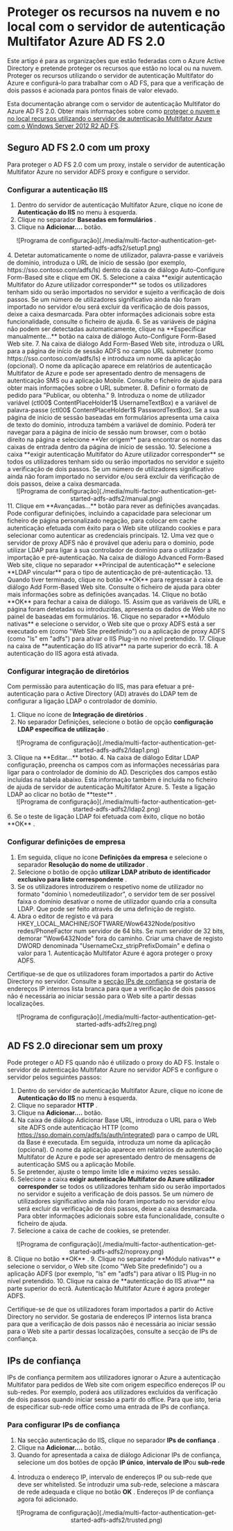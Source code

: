 <properties
    pageTitle="Utilizar o Azure MFA Server com o AD FS 2.0 | Microsoft Azure"
    description="Esta é a página de autenticação Multifator Azure que descreve como começar com o Azure MFA e AD FS 2.0."
    services="multi-factor-authentication"
    documentationCenter=""
    authors="kgremban"
    manager="femila"
    editor="yossib"/>

<tags
    ms.service="multi-factor-authentication"
    ms.workload="identity"
    ms.tgt_pltfrm="na"
    ms.devlang="na"
    ms.topic="get-started-article"
    ms.date="10/14/2016"
    ms.author="kgremban"/>

# <a name="secure-cloud-and-on-premises-resources-using-azure-multi-factor-authentication-server-with-ad-fs-20"></a>Proteger os recursos na nuvem e no local com o servidor de autenticação Multifator Azure AD FS 2.0

Este artigo é para as organizações que estão federadas com o Azure Active Directory e pretende proteger os recursos que estão no local ou na nuvem. Proteger os recursos utilizando o servidor de autenticação Multifator do Azure e configurá-lo para trabalhar com o AD FS, para que a verificação de dois passos é acionada para pontos finais de valor elevado.

Esta documentação abrange com o servidor de autenticação Multifator do Azure AD FS 2.0.  Obter mais informações sobre como [proteger o nuvem e no local recursos utilizando o servidor de autenticação Multifator Azure com o Windows Server 2012 R2 AD FS](multi-factor-authentication-get-started-adfs-w2k12.md).


## <a name="secure-ad-fs-20-with-a-proxy"></a>Seguro AD FS 2.0 com um proxy
Para proteger o AD FS 2.0 com um proxy, instale o servidor de autenticação Multifator Azure no servidor ADFS proxy e configure o servidor.

### <a name="configure-iis-authentication"></a>Configurar a autenticação IIS

1. Dentro do servidor de autenticação Multifator Azure, clique no ícone de **Autenticação do IIS** no menu à esquerda.
2. Clique no separador **Baseadas em formulários** .
3. Clique na **Adicionar....** botão.
<center>![Programa de configuração](./media/multi-factor-authentication-get-started-adfs-adfs2/setup1.png)</center>
4. Detetar automaticamente o nome de utilizador, palavra-passe e variáveis de domínio, introduza o URL de início de sessão (por exemplo, https://sso.contoso.com/adfs/ls) dentro da caixa de diálogo Auto-Configure Form-Based site e clique em OK.
5. Selecione a caixa **exigir autenticação Multifator do Azure utilizador corresponder** se todos os utilizadores tenham sido ou serão importados no servidor e sujeito a verificação de dois passos. Se um número de utilizadores significativo ainda não foram importado no servidor e/ou será excluir da verificação de dois passos, deixe a caixa desmarcada. Para obter informações adicionais sobre esta funcionalidade, consulte o ficheiro de ajuda.
6. Se as variáveis de página não podem ser detectadas automaticamente, clique na **Especificar manualmente...** botão na caixa de diálogo Auto-Configure Form-Based Web site.
7. Na caixa de diálogo Add Form-Based Web site, introduza o URL para a página de início de sessão ADFS no campo URL submeter (como https://sso.contoso.com/adfs/ls) e introduza um nome da aplicação (opcional). O nome da aplicação aparece em relatórios de autenticação Multifator de Azure e pode ser apresentado dentro de mensagens de autenticação SMS ou a aplicação Mobile. Consulte o ficheiro de ajuda para obter mais informações sobre o URL submeter.
8. Definir o formato de pedido para "Publicar, ou obtenha."
9. Introduza o nome de utilizador variável (ctl00$ ContentPlaceHolder1$ UsernameTextBox) e a variável de palavra-passe (ctl00$ ContentPlaceHolder1$ PasswordTextBox). Se a sua página de início de sessão baseadas em formulários apresenta uma caixa de texto do domínio, introduza também a variável de domínio. Poderá ter navegar para a página de início de sessão num browser, com o botão direito na página e selecione **Ver origem** para encontrar os nomes das caixas de entrada dentro da página de início de sessão.
10. Selecione a caixa **exigir autenticação Multifator do Azure utilizador corresponder** se todos os utilizadores tenham sido ou serão importados no servidor e sujeito a verificação de dois passos. Se um número de utilizadores significativo ainda não foram importado no servidor e/ou será excluir da verificação de dois passos, deixe a caixa desmarcada.
<center>![Programa de configuração](./media/multi-factor-authentication-get-started-adfs-adfs2/manual.png)</center>
11. Clique em **Avançadas...** botão para rever as definições avançadas. Pode configurar definições, incluindo a capacidade para selecionar um ficheiro de página personalizado negação, para colocar em cache autenticação efetuada com êxito para o Web site utilizando cookies e para selecionar como autenticar as credenciais principais.
12. Uma vez que o servidor de proxy ADFS não é provável que aderiu para o domínio, pode utilizar LDAP para ligar à sua controlador de domínio para o utilizador a importação e pré-autenticação. Na caixa de diálogo Advanced Form-Based Web site, clique no separador **Principal de autenticação** e selecione **LDAP vincular** para o tipo de autenticação de pré-autenticação.
13. Quando tiver terminado, clique no botão **OK** para regressar à caixa de diálogo Add Form-Based Web site. Consulte o ficheiro de ajuda para obter mais informações sobre as definições avançadas.
14. Clique no botão **OK** para fechar a caixa de diálogo.
15. Assim que as variáveis de URL e página foram detetadas ou introduzidas, apresenta os dados de Web site no painel de baseadas em formulários.
16. Clique no separador **Módulo nativas** e selecione o servidor, o Web site que o proxy ADFS está a ser executado em (como "Web Site predefinido") ou a aplicação de proxy ADFS (como "ls" em "adfs") para ativar o IIS Plug-in no nível pretendido.
17. Clique na caixa de **autenticação do IIS ativar** na parte superior do ecrã.
18. A autenticação do IIS agora está ativada.

### <a name="configure-directory-integration"></a>Configurar integração de diretórios

Com permissão para autenticação do IIS, mas para efetuar a pré-autenticação para o Active Directory (AD) através do LDAP tem de configurar a ligação LDAP o controlador de domínio.

1. Clique no ícone de **Integração de diretórios** .
2. No separador Definições, selecione o botão de opção **configuração LDAP específica de utilização** .
<center>![Programa de configuração](./media/multi-factor-authentication-get-started-adfs-adfs2/ldap1.png)</center>
3. Clique na **Editar...** botão.
4. Na caixa de diálogo Editar LDAP configuração, preencha os campos com as informações necessárias para ligar para o controlador de domínio do AD. Descrições dos campos estão incluídas na tabela abaixo. Esta informação também é incluída no ficheiro de ajuda de servidor de autenticação Multifator Azure.
5. Teste a ligação LDAP ao clicar no botão de **teste** .
<center>![Programa de configuração](./media/multi-factor-authentication-get-started-adfs-adfs2/ldap2.png)</center>
6. Se o teste de ligação LDAP foi efetuada com êxito, clique no botão **OK** .

### <a name="configure-company-settings"></a>Configurar definições de empresa

1. Em seguida, clique no ícone **Definições da empresa** e selecione o separador **Resolução do nome de utilizador** .
2. Selecione o botão de opção **utilizar LDAP atributo de identificador exclusivo para liste correspondente** .
3. Se os utilizadores introduzirem o respetivo nome de utilizador no formato "domínio \ nomedeutilizador", o servidor tem de ser possível faixa o domínio desativar o nome de utilizador quando cria a consulta LDAP. Que pode ser feito através de uma definição de registo.
4. Abra o editor de registo e vá para HKEY_LOCAL_MACHINE/SOFTWARE/Wow6432Node/positivo redes/PhoneFactor num servidor de 64 bits. Se num servidor de 32 bits, demorar "Wow6432Node" fora do caminho. Criar uma chave de registo DWORD denominada "UsernameCxz_stripPrefixDomain" e defina o valor para 1. Autenticação Multifator Azure é agora proteger o proxy ADFS.

Certifique-se de que os utilizadores foram importados a partir do Active Directory no servidor. Consulte a [secção IPs de confiança](#trusted-ips) se gostaria de endereços IP internos lista branca para que a verificação de dois passos não é necessária ao iniciar sessão para o Web site a partir dessas localizações.

<center>![Programa de configuração](./media/multi-factor-authentication-get-started-adfs-adfs2/reg.png)</center>

## <a name="ad-fs-20-direct-without-a-proxy"></a>AD FS 2.0 direcionar sem um proxy

Pode proteger o AD FS quando não é utilizado o proxy do AD FS. Instale o servidor de autenticação Multifator Azure no servidor ADFS e configure o servidor pelos seguintes passos:

1. Dentro do servidor de autenticação Multifator Azure, clique no ícone de **Autenticação do IIS** no menu à esquerda.
2. Clique no separador **HTTP** .
3. Clique na **Adicionar....** botão.
4. Na caixa de diálogo Adicionar Base URL, introduza o URL para o Web site ADFS onde autenticação HTTP (como https://sso.domain.com/adfs/ls/auth/integrated) para o campo de URL da Base é executada. Em seguida, introduza um nome da aplicação (opcional). O nome da aplicação aparece em relatórios de autenticação Multifator de Azure e pode ser apresentado dentro de mensagens de autenticação SMS ou a aplicação Mobile.
5. Se pretender, ajuste o tempo limite Idle e máximo vezes sessão.
6. Selecione a caixa **exigir autenticação Multifator do Azure utilizador corresponder** se todos os utilizadores tenham sido ou serão importados no servidor e sujeito a verificação de dois passos. Se um número de utilizadores significativo ainda não foram importado no servidor e/ou será excluir da verificação de dois passos, deixe a caixa desmarcada. Para obter informações adicionais sobre esta funcionalidade, consulte o ficheiro de ajuda.
7. Selecione a caixa de cache de cookies, se pretender.
<center>![Programa de configuração](./media/multi-factor-authentication-get-started-adfs-adfs2/noproxy.png)</center>
8. Clique no botão **OK** .
9. Clique no separador **Módulo nativas** e selecione o servidor, o Web site (como "Web Site predefinido") ou a aplicação ADFS (por exemplo, "ls" em "adfs") para ativar o IIS Plug-in no nível pretendido.
10. Clique na caixa de **autenticação do IIS ativar** na parte superior do ecrã. Autenticação Multifator Azure é agora proteger ADFS.

Certifique-se de que os utilizadores foram importados a partir do Active Directory no servidor. Se gostaria de endereços IP internos lista branca para que a verificação de dois passos não é necessária ao iniciar sessão para o Web site a partir dessas localizações, consulte a secção de IPs de confiança.


## <a name="trusted-ips"></a>IPs de confiança
IPs de confiança permitem aos utilizadores ignorar o Azure a autenticação Multifator para pedidos de Web site com origem específico endereços IP ou sub-redes. Por exemplo, poderá aos utilizadores excluídos da verificação de dois passos quando iniciar sessão a partir do office. Para que isto, teria de especificar sub-rede office como uma entrada de IPs de confiança.

### <a name="to-configure-trusted-ips"></a>Para configurar IPs de confiança


1. Na secção autenticação do IIS, clique no separador **IPs de confiança** .
1. Clique na **Adicionar....** botão.
1. Quando for apresentada a caixa de diálogo Adicionar IPs de confiança, selecione um dos botões de opção **IP único**, **intervalo de IP**ou **sub-rede** .
1. Introduza o endereço IP, intervalo de endereços IP ou sub-rede que deve ser whitelisted. Se introduzir uma sub-rede, selecione a máscara de rede adequada e clique no botão **OK** . Endereços IP de confiança agora foi adicionado.


<center>![Programa de configuração](./media/multi-factor-authentication-get-started-adfs-adfs2/trusted.png)</center>
